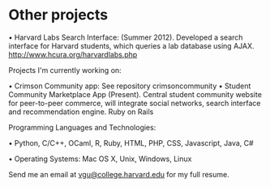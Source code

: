Other projects
======

•  Harvard Labs Search Interface: (Summer 2012). Developed a search interface for Harvard students, which queries a lab database using AJAX. http://www.hcura.org/harvardlabs.php

Projects I'm currently working on:

•  Crimson Community app: See repository crimsoncommunity
•  Student Community Marketplace App (Present). Central student community website for peer-to-peer commerce, will integrate social networks, search interface and recommendation engine. Ruby on Rails

Programming Languages and Technologies:

•  Python, C/C++, OCaml, R, Ruby, HTML, PHP, CSS, Javascript, Java, C#

•  Operating Systems: Mac OS X, Unix, Windows, Linux

Send me an email at vgu@college.harvard.edu for my full resume.




